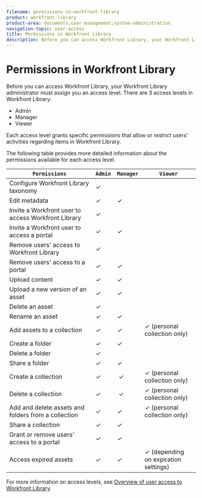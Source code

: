 ```yaml
---
filename: permissions-in-workfront-library
product: workfront-library
product-area: documents;user-management;system-administration
navigation-topic: user-access
title: Permissions in Workfront Library
description: Before you can access Workfront Library, your Workfront Library administrator must assign you an access level. There are 3 access levels in Workfront Library:
---
```


#  Permissions in Workfront Library

Before you can access Workfront Library, your Workfront Library administrator must assign you an access level. There are 3 access levels in Workfront Library:

* Admin 
* Manager 
* Viewer

Each access level grants specific permissions that allow or restrict users' activities regarding items in Workfront Library.

The following table provides more detailed information about the permissions available for each access level.

| `Permissions`  | `Admin`  | `Manager`  | `Viewer`  |
|---|---|---|---|
| Configure Workfront Library taxonomy |✓ |&nbsp; |&nbsp; |
| Edit metadata |✓ |✓ |&nbsp; |
| Invite a Workfront user to access Workfront Library |✓ |&nbsp; |&nbsp; |
| Invite a Workfront user to access a portal |✓ |✓&nbsp; |&nbsp; |
| Remove users' access to Workfront Library |✓ |&nbsp; |&nbsp; |
| Remove&nbsp;users'&nbsp;access to a portal |✓ | ✓&nbsp; |&nbsp; |
| Upload content |✓ |✓ |&nbsp; |
| Upload a new version of an asset |✓ |✓ |&nbsp; |
| Delete an asset |✓ |&nbsp; |&nbsp; |
| Rename an asset |✓ |✓ |&nbsp; |
| Add assets to a collection |✓ |✓ | ✓&nbsp;(personal collection only)  |
| Create a folder |✓ |✓ |&nbsp; |
| Delete a folder |✓ |&nbsp; |&nbsp; |
| Share a folder |✓ |✓ |&nbsp; |
| Create a collection |✓ |&nbsp;✓ |✓&nbsp;(personal collection only) |
| Delete a collection |✓&nbsp; |&nbsp;✓ |✓ (personal collection only) |
| Add and delete assets and folders from a collection |✓ |✓ |✓ (personal collection only) |
| Share a collection |✓ |✓ |&nbsp; |
| Grant or remove users' access to a portal |✓ |✓ |&nbsp; |
| Access expired assets |✓ |✓ |✓ (depending on expiration settings) |

For more information on access levels, see [Overview of user access to Workfront Library](../../../workfront-library/administration-and-setup/user-access/user-access-overview.md).
